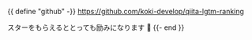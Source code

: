 {{ define "github" -}}
https://github.com/koki-develop/qiita-lgtm-ranking

スターをもらえるととっても励みになります :bow:
{{- end }}
